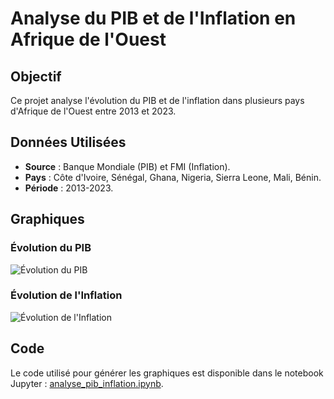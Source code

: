 
# Analyse du PIB et de l'Inflation en Afrique de l'Ouest

## Objectif
Ce projet analyse l'évolution du PIB et de l'inflation dans plusieurs pays d'Afrique de l'Ouest entre 2013 et 2023.

## Données Utilisées
- **Source** : Banque Mondiale (PIB) et FMI (Inflation).
- **Pays** : Côte d'Ivoire, Sénégal, Ghana, Nigeria, Sierra Leone, Mali, Bénin.
- **Période** : 2013-2023.

## Graphiques
### Évolution du PIB
![Évolution du PIB](graphs/pib_evolution.png)

### Évolution de l'Inflation
![Évolution de l'Inflation](graphs/inflation_evolution.png)

## Code
Le code utilisé pour générer les graphiques est disponible dans le notebook Jupyter : [analyse_pib_inflation.ipynb](analyse_pib_inflation.ipynb).
